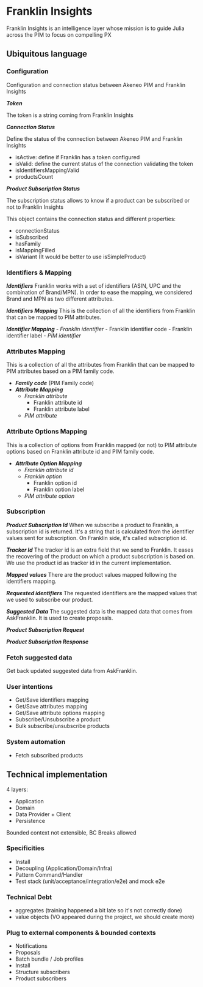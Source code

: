 # Franklin Insights
Franklin Insights is an intelligence layer whose mission is to guide Julia across the PIM to focus on compelling PX

## Ubiquitous language

### Configuration

Configuration and connection status between Akeneo PIM and Franklin Insights

***Token***

The token is a string coming from Franklin Insights

***Connection Status***

Define the status of the connection between Akeneo PIM and Franklin Insights
    
- isActive: define if Franklin has a token configured 
- isValid: define the current status of the connection validating the token
- isIdentifiersMappingValid
- productsCount

***Product Subscription Status***

The subscription status allows to know if a product can be subscribed or not to Franklin Insights

This object contains the connection status and different properties:
- connectionStatus
- isSubscribed
- hasFamily
- isMappingFilled
- isVariant (It would be better to use isSimpleProduct)

### Identifiers & Mapping

***Identifiers*** Franklin works with a set of identifiers (ASIN, UPC and the combination of Brand/MPN).
In order to ease the mapping, we considered Brand and MPN as two different attributes.

***Identifiers Mapping***
This is the collection of all the identifiers from Franklin that can be mapped to PIM attributes.

***Identifier Mapping*** 
    - *Franklin identifier*
        - Franklin identifier code
        - Franklin identifier label
    - *PIM identifier*

### Attributes Mapping 
This is a collection of all the attributes from Franklin that can be mapped to PIM attributes based on a PIM family code.

- ***Family code*** (PIM Family code)
- ***Attribute Mapping***
    - *Franklin attribute*
        - Franklin attribute id
        - Franklin attribute label
    - *PIM attribute*

### Attribute Options Mapping
This is a collection of options from Franklin mapped (or not) to PIM attribute options based on Franklin attribute id and PIM family code.

- ***Attribute Option Mapping***
    - *Franklin attribute id*
    - *Franklin option*
        - Franklin option id
        - Franklin option label
    - *PIM attribute option*

### Subscription

***Product Subscription Id***
When we subscribe a product to Franklin, a subscription id is returned.
It's a string that is calculated from the identifier values sent for subscription.
On Franklin side, it's called subscription id. 

***Tracker Id***
The tracker id is an extra field that we send to Franklin.
It eases the recovering of the product on which a product subscription is based on.
We use the product id as tracker id in the current implementation.

***Mapped values***
There are the product values mapped following the identifiers mapping.

***Requested identifiers***
The requested identifiers are the mapped values that we used to subscribe our product.

***Suggested Data***
The suggested data is the mapped data that comes from AskFranklin. It is used to create proposals.

***Product Subscription Request***

***Product Subscription Response***

### Fetch suggested data
Get back updated suggested data from AskFranklin.

### User intentions

- Get/Save identifiers mapping
- Get/Save attributes mapping
- Get/Save attribute options mapping
- Subscribe/Unsubscribe a product
- Bulk subscribe/unsubscribe products

### System automation

- Fetch subscribed products

## Technical implementation

4 layers:
- Application
- Domain
- Data Provider + Client
- Persistence 

Bounded context not extensible, BC Breaks allowed

### Specificities
- Install
- Decoupling (Application/Domain/Infra)
- Pattern Command/Handler
- Test stack (unit/acceptance/integration/e2e) and mock e2e

### Technical Debt
- aggregates (training happened a bit late so it's not correctly done)
- value objects (VO appeared during the project, we should create more)

### Plug to external components & bounded contexts

- Notifications
- Proposals
- Batch bundle / Job profiles
- Install
- Structure subscribers
- Product subscribers
